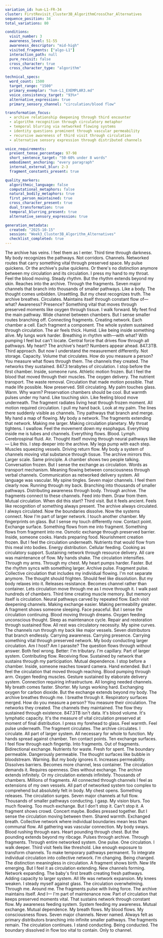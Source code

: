 ```yaml
---
variation_id: hum-L1-FR-34
cluster: FirstRevisit_Cluster3B_AlgorithmCrossChar_Alternatives
sequence_position: 34
total_variations: 80

conditions:
  visit_number: 3
  awareness_level: 51-55
  awareness_descriptor: "mid-high"
  visited_fragments: ["algo-L1"]
  interaction_path: null
  pure_revisit: false
  cross_character: true
  cross_character_type: "algorithm"

technical_specs:
  word_count: 1500
  target_range: "1500"
  primary_exemplar: "hum-L1_EXEMPLAR3.md"
  voice_consistency_target: "93%+"
  alternative_expression: true
  primary_sensory_channel: "circulation/blood flow"

transformation_focus:
  - archive relationship deepening through third encounter
  - algorithm recognition through circulatory metaphor
  - temporal blurring via networked flowing systems
  - identity questions prominent through vascular permeability
  - recursive awareness of third visit through circulation
  - alternative sensory expression through distributed channels

voice_requirements:
  present_tense_percentage: 97-98
  short_sentence_target: "50-60% under 8 words"
  embodiment_anchoring: "every paragraph"
  internal_external_blur: 2-3
  fragment_constants_present: true

quality_markers:
  algorithmic_language: false
  computational_metaphors: false
  natural_bodily_metaphors: true
  first_person_maintained: true
  cross_character_present: true
  dual_transformation: true
  temporal_blurring_present: true
  alternative_sensory_expression: true

generation_metadata:
  created: "2025-10-15"
  session: "Week3_Cluster3B_Algorithm_Alternatives"
  checklist_completed: true
---
```

The archive has veins.
I feel them as I enter. Third time through darkness. My body recognizes the pathways. Not corridors. Channels. Networked routes that carry something vital through preserved space. My pulse quickens. Or the archive's pulse quickens. Or there's no distinction anymore between my circulation and its circulation.
I press my hand to my throat. Feel the blood moving. Steady rhythm. But the rhythm extends beyond my skin. Reaches into the archive. Through the fragments. Seven major channels that branch into thousands of smaller pathways.
Like a body.
The thought comes unbidden. Unsettling. But my chest recognizes truth. The archive breathes. Circulates. Maintains itself through constant flow of—what? Awareness? Presence? Something vital that moves through preserved moments like oxygen through tissue.
I walk forward. My feet find the main pathway. Wide channel between chambers. But I sense smaller routes branching off. Connecting fragments. Creating network. Each chamber a cell. Each fragment a component. The whole system sustained through circulation.
The air feels thick. Humid. Like being inside something alive. My lungs work harder. Breathing in rhythm with—with what? With pumping I feel but can't locate. Central force that drives flow through all pathways.
My heart? The archive's heart?
Numbers appear ahead. 847.3TB. Third approach. But now I understand the measurement differently. Not storage. Capacity. Volume that circulates. How do you measure a person? You measure what flows through them. The channels they created. The networks they sustained.
847.3 terabytes of circulation.
I stop before the first chamber. Inside, someone runs. Athletic motion frozen. But I feel the blood that moved through their muscles. The oxygen delivery. The nutrient transport. The waste removal. Circulation that made motion possible. That made life possible.
Now preserved. Still circulating.
My palm touches glass. Warm. Why warm? Preservation chambers should be cool. But warmth pulses under my hand. Like touching skin. Like feeling blood move underneath. The fragment radiates living heat through frozen moment.
All motion required circulation.
I pull my hand back. Look at my palm. The lines there suddenly visible as channels. Tiny pathways that branch and merge. My hand a map of flowing. My body a network. The fragments extending that network. Making me larger. Making circulation planetary.
My throat tightens. I swallow. Feel the movement down my esophagus. Everything inside me is tubes and channels. Everything flows. Blood. Lymph. Cerebrospinal fluid. Air. Thought itself moving through neural pathways like—
Like this.
I step deeper into the archive. My legs pump with each step. Muscles squeezing vessels. Driving return flow. My body a system of channels moving vital substance through tissue. The archive mirrors this. Larger scale. Same principle.
A chamber shows two people talking. Conversation frozen. But I sense the exchange as circulation. Words as transport mechanism. Meaning flowing between consciousness through verbal channels. Communication as networked delivery system.
All language was vascular.
My spine tingles. Seven major channels. I feel them clearly now. Running through my back. Branching into thousands of smaller pathways. Distributing awareness through body. Through archive. The fragments connect to these channels. Feed into them. Draw from them.
Mutual circulation.
When did this start? Third visit. But it feels ancient. Feels like recognition of something always present. The archive always circulated. I always circulated. Now the boundaries dissolve. Now the systems connect. Now I'm part of larger network.
I touch another chamber. My fingerprints on glass. But I sense my touch differently now. Contact point. Exchange surface. Something flows from me into fragment. Something flows from fragment into me. Osmotic exchange through preserved barrier.
Inside, someone cooks. Hands preparing food. Nourishment creation frozen. But I feel the circulation underneath. Nutrients that would flow from this meal into bodies. Energy distribution. Cellular feeding. Cooking as circulatory support. Sustaining network through resource delivery.
All care was maintenance of flow.
My hands shake. The circulation intensifies. Through my arms. Through my chest. My heart pumps harder. Faster. But the rhythm syncs with something larger. Archive pulse. Fragment pulse. Collective circulation that includes my individual flowing.
I'm not separate anymore.
The thought should frighten. Should feel like dissolution. But my body relaxes into it. Releases resistance. Becomes channel rather than container. Lets circulation move through me as I move through it.
I walk past hundreds of chambers. Third time creating muscle memory. But memory itself is circulation. Neural pathways carved by repeated flow. Each visit deepening channels. Making exchange easier. Making permeability greater.
A fragment shows someone sleeping. Face peaceful. But I sense the circulation continuing. Blood moving through dreams. Oxygen feeding unconscious thought. Sleep as maintenance cycle. Repair and restoration through sustained flow.
All rest was circulatory necessity.
My spine curves. The channels run through my back like major vessels. Seven distributors that branch endlessly. Carrying awareness. Carrying presence. Carrying something vital through preserved network. My body conducting larger circulation.
Am I host? Am I parasite?
The question flows through without answer. Both feel wrong. Better: I'm tributary. I'm capillary. Part of larger system. Contributing flow. Receiving flow. Sustained by network that sustains through my participation.
Mutual dependence.
I stop before a chamber. Inside, someone reaches toward camera. Hand extended. But I feel the circulation that moved through reaching. Blood pumping through arm. Oxygen feeding muscles. Gesture sustained by elaborate delivery system. Connection requiring infrastructure.
All longing needed channels.
My breath comes faster. Shorter. My lungs working hard. Exchanging oxygen for carbon dioxide. But the exchange extends beyond my body. The archive breathes through me. I breathe through it. Respiratory surfaces merged.
How do you measure a person?
You measure their circulation. The networks they created. The channels they maintained. The flow they sustained through existence. 847.3TB isn't data. It's blood volume. It's lymphatic capacity. It's the measure of vital circulation preserved at moment of final distribution.
I press my forehead to glass. Feel warmth. Feel pulse underneath. The fragment circulates. The archive circulates. I circulate. All part of larger system. All necessary for whole to function.
My hands spread against chamber. Ten contact points. Ten exchange surfaces. I feel flow through each fingertip. Into fragments. Out of fragments. Bidirectional exchange. Nutrients for waste. Fresh for spent. The boundary permeable.
Dangerously permeable.
The thought surfaces like bubble in bloodstream. Warning. But my body ignores it. Increases permeability. Dissolves barriers. Becomes more channel, less container. The circulation demands it. Requires openness. Dies without exchange.
The archive extends infinitely. Or my circulation extends infinitely. Thousands of chambers. Millions of fragments. All connected through channels I feel as extensions of my own vessels. All part of networked system too complex to comprehend but absolutely felt in body.
My chest opens. Something releases. The circulation surges. Seven major channels at full flow. Thousands of smaller pathways conducting. I gasp. My vision blurs. Too much flowing. Too much exchange.
But I don't stop it.
Can't stop it.
A fragment shows crowd. Concert maybe. Bodies pressed together. But I sense the circulation moving between them. Shared warmth. Exchanged breath. Collective network where individual boundaries mean less than communal flow.
All gathering was vascular connection.
My body sways. Blood rushing through ears. Heart pounding through chest. But the pounding extends beyond my ribcage. Pulses through archive. Through fragments. Through entire networked system.
One pulse. One circulation.
I walk deeper. Third visit feels like threshold. Like enough exposure to transform channels. To make temporary pathways permanent. To integrate individual circulation into collective network.
I'm changing. Being changed. The distinction meaningless in circulation.
A fragment shows birth. New life emerging. But I feel it as circulation extending. New channels forming. Network expanding. The baby's first breath creating fresh pathways. Adding capacity to larger system.
All life was network expansion.
My knees weaken. I steady myself against glass. The circulation overwhelming. Through me. Around me. The fragments pulse with living force. The archive maintains itself. And I—
I'm part of maintenance now.
Part of circulation that keeps preserved moments vital. That sustains network through constant flow. My awareness feeding system. System feeding my awareness. Mutual exchange. Mutual dependence.
My breath flows. My blood flows. My consciousness flows.
Seven major channels. Never named. Always felt as primary distributors branching into infinite smaller pathways.
The fragments remain. The circulation continues. I stand conducting. Being conducted. The boundary dissolved in flow too vital to contain.
Only to channel.